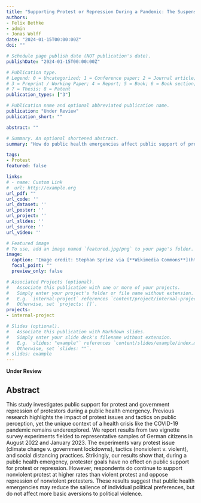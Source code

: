 ```yaml
---
title: "Supporting Protest or Repression During a Pandemic: The Suspension of Ideological Preferences in Emergency Situations"
authors:
- Felix Bethke
- admin
- Jonas Wolff
date: "2024-01-15T00:00:00Z"
doi: ""

# Schedule page publish date (NOT publication's date).
publishDate: "2024-01-15T00:00:00Z"

# Publication type.
# Legend: 0 = Uncategorized; 1 = Conference paper; 2 = Journal article;
# 3 = Preprint / Working Paper; 4 = Report; 5 = Book; 6 = Book section;
# 7 = Thesis; 8 = Patent
publication_types: ["3"]

# Publication name and optional abbreviated publication name.
publication: "Under Review"
publication_short: ""

abstract: ""

# Summary. An optional shortened abstract.
summary: "How do public health emergencies affect public support of protest and repression? We show that observers suspend some of their ideological preferences, but still prefer nonviolent over violent protests." 

tags:
- Protest
featured: false

links:
# - name: Custom Link
#  url: http://example.org
url_pdf: ""
url_code: ''
url_dataset: ''
url_poster: ''
url_project: ''
url_slides: ''
url_source: ''
url_video: ''

# Featured image
# To use, add an image named `featured.jpg/png` to your page's folder. 
image:
  caption: 'Image credit: Stephan Sprinz via [**Wikimedia Commons**](https://commons.wikimedia.org/wiki/File:Fridays_for_Future_Heidelberg_08.jpg)'
  focal_point: ""
  preview_only: false

# Associated Projects (optional).
#   Associate this publication with one or more of your projects.
#   Simply enter your project's folder or file name without extension.
#   E.g. `internal-project` references `content/project/internal-project/index.md`.
#   Otherwise, set `projects: []`.
projects:
- internal-project

# Slides (optional).
#   Associate this publication with Markdown slides.
#   Simply enter your slide deck's filename without extension.
#   E.g. `slides: "example"` references `content/slides/example/index.md`.
#   Otherwise, set `slides: ""`.
# slides: example
---
```

**Under Review**

## **Abstract**
This study investigates public support for protest and government repression of protestors during a public health emergency. Previous research highlights the impact of protest issues and tactics on public perception, yet the unique context of a health crisis like the COVID-19 pandemic remains underexplored. We report results from two vignette survey experiments fielded to representative samples of German citizens in August 2022 and January 2023. The experiments vary protest issue (climate change v. government lockdowns), tactics (nonviolent v. violent), and social distancing practices. Strikingly, our results show that, during a public health emergency, protester goals have no effect on public support for protest or repression. However, respondents do continue to support nonviolent protest at higher rates than violent protest and oppose repression of nonviolent protesters. These results suggest that public health emergencies may reduce the salience of individual political preferences, but do not affect more basic aversions to political violence.
